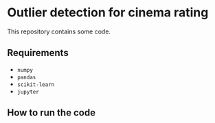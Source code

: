 
# Outlier detection for cinema rating

This repository contains some code.

## Requirements

- `numpy`
- `pandas`
- `scikit-learn`
- `jupyter`

## How to run the code 
